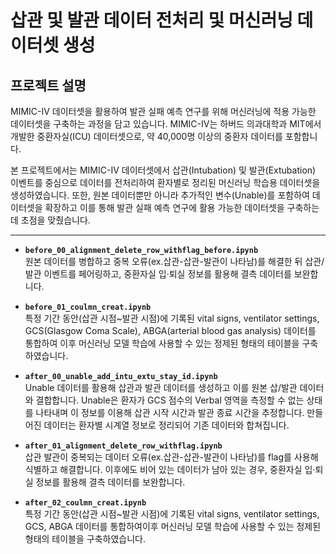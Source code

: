 # 삽관 및 발관 데이터 전처리 및 머신러닝 데이터셋 생성
## 프로젝트 설명
MIMIC-IV 데이터셋을 활용하여 발관 실패 예측 연구를 위해 머신러닝에 적용 가능한 데이터셋을 구축하는 과정을 담고 있습니다. MIMIC-IV는 하버드 의과대학과 MIT에서 개발한 중환자실(ICU) 데이터셋으로, 약 40,000명 이상의 중환자 데이터를 포함합니다.

본 프로젝트에서는 MIMIC-IV 데이터셋에서 삽관(Intubation) 및 발관(Extubation) 이벤트를 중심으로 데이터를 전처리하여 환자별로 정리된 머신러닝 학습용 데이터셋을 생성하였습니다. 또한, 원본 데이터뿐만 아니라 추가적인 변수(Unable)를 포함하여 데이터셋을 확장하고 이를 통해 발관 실패 예측 연구에 활용 가능한 데이터셋을 구축하는 데 초점을 맞췄습니다.

-------------
- **`before_00_alignment_delete_row_withflag_before.ipynb`**  
원본 데이터를 병합하고 중복 오류(ex.삽관-삽관-발관이 나타남)를 해결한 뒤 삽관/발관 이벤트를 페어링하고, 중환자실 입·퇴실 정보를 활용해 결측 데이터를 보완합니다.
- **`before_01_coulmn_creat.ipynb`**  
특정 기간 동안(삽관 시점~발관 시점)에 기록된 vital signs, ventilator settings, GCS(Glasgow Coma Scale), ABGA(arterial blood gas analysis) 데이터를 통합하여 이후 머신러닝 모델 학습에 사용할 수 있는 정제된 형태의 테이블을 구축하였습니다.

- **`after_00_unable_add_intu_extu_stay_id.ipynb`**  
Unable 데이터를 활용해 삽관과 발관 데이터를 생성하고 이를 원본 삽/발관 데이터와 결합합니다. Unable은 환자가 GCS 점수의 Verbal 영역을 측정할 수 없는 상태를 나타내며 이 정보를 이용해 삽관 시작 시간과 발관 종료 시간을 추정합니다. 만들어진 데이터는 환자별 시계열 정보로 정리되어 기존 데이터와 합쳐집니다.
- **`after_01_alignment_delete_row_withflag.ipynb`**  
삽관 발관이 중복되는 데이터 오류(ex.삽관-삽관-발관이 나타남)를 flag를 사용해 식별하고 해결합니다. 이후에도 비어 있는 데이터가 남아 있는 경우, 중환자실 입·퇴실 정보를 활용해 결측 데이터를 보완합니다.
- **`after_02_coulmn_creat.ipynb`**  
특정 기간 동안(삽관 시점~발관 시점)에 기록된 vital signs, ventilator settings, GCS, ABGA 데이터를 통합하여이후 머신러닝 모델 학습에 사용할 수 있는 정제된 형태의 테이블을 구축하였습니다.
